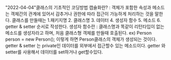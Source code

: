 "2022-04-04"클래스의 기초적인 코딩방법
캡슐화란? : 객체가 포함한 속성과 메소드는 객체간의 관계에 있어서 감추거나 권한에 따라 접근이 가능하게 처리하는 것을 말한다.
클래스를 만들때는 1.패키지명 2. 클래스명 3. 데이터 4. 생성자 함수 5. 메소드 6. getter & setter 순서로 작성한다.
생성자 함수란 : 클래스명과 똑같이 리턴타입이 없는 메소드를 생성자라고 하며, 처음 클래스형 객체를 만들때 호출된다.
ex) Person person = new Person(); 이렇게 하면 Person클래스의 객체가 생성되는 것이다.
getter & setter 는 private인 데이터를 외부에서 접근할수 있는 메소드이다. getter 와 setter를 사용해서 데이터를 set하거나 get할수있다.
